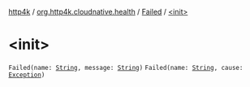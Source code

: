 [http4k](../../index.md) / [org.http4k.cloudnative.health](../index.md) / [Failed](index.md) / [&lt;init&gt;](./-init-.md)

# &lt;init&gt;

`Failed(name: `[`String`](https://kotlinlang.org/api/latest/jvm/stdlib/kotlin/-string/index.html)`, message: `[`String`](https://kotlinlang.org/api/latest/jvm/stdlib/kotlin/-string/index.html)`)`
`Failed(name: `[`String`](https://kotlinlang.org/api/latest/jvm/stdlib/kotlin/-string/index.html)`, cause: `[`Exception`](https://kotlinlang.org/api/latest/jvm/stdlib/kotlin/-exception/index.html)`)`